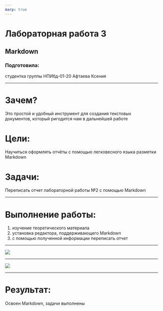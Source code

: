 ```yaml
---
marp: true
---
```


<!-- theme uncover -->

# Лабораторная работа 3
## Markdown
### Подготовила: 
студентка группы НПИбд-01-20 Афтаева Ксения

---
# Зачем?
Это простой  и удобный инструмент для создания текстовых документов, который ригодится нам в дальнейшей работе

# Цели:
Научиться оформлять отчёты с помощью легковесного языка разметки Markdown

# Задачи:
Переписать отчет лабораторной работы №2 с помощью Markdown

---
# Выполнение работы:
1. изучение теоретического материала
2. установка редактора, поддерживающего Markdown
3. с помощью полученной информации переписать отчет

---
![](https://sun9-73.userapi.com/impg/TeCQAYSR-8e_ahAA6NrN39XoiqV40b4gNQD17Q/_LisHYaDO-U.jpg?size=1920x1080&quality=96&sign=2306fd5bfa64b076834285e7e48644e8&type=album) 

---
![](https://sun9-32.userapi.com/impg/nZBIplboP5CIDGPraETQir-sowSBcWyeNcK1bA/mJb2-VoBItw.jpg?size=1920x1080&quality=96&sign=aed3b2066f2c91477ca33da5bb3950e8&type=album)

---
# Результат:
Освоен Markdown, задачи выполнены
